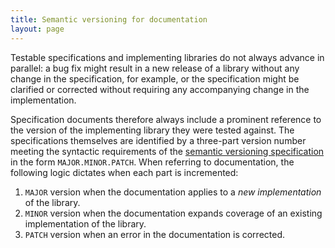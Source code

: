 ```yaml
---
title: Semantic versioning for documentation
layout: page
---
```



Testable specifications and implementing libraries do not always advance in parallel:  a bug fix might result in a new release of a library without any change in the specification, for example, or the specification might be clarified or corrected without requiring any accompanying change in the implementation.

Specification documents therefore always include a prominent reference to the version of the implementing library they were tested against.  The specifications themselves are identified by a three-part version number meeting the syntactic requirements of the [semantic versioning specification](http://semver.org/) in the form `MAJOR.MINOR.PATCH`.  When referring to documentation, the following logic dictates when each part is incremented:

1. `MAJOR` version when the documentation applies to a *new implementation* of the library.
2. `MINOR` version when the documentation expands coverage of an existing implementation of the library.
3. `PATCH` version when an error in the documentation is corrected.
